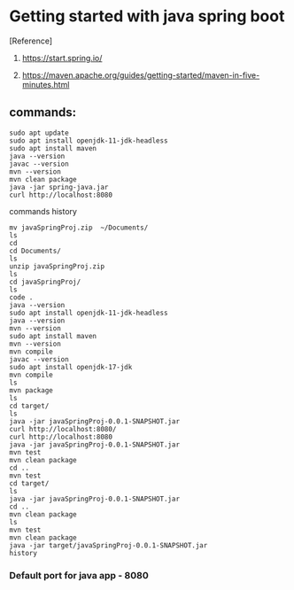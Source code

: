 # Getting started with java spring boot
[Reference]
1. <https://start.spring.io/>

2. <https://maven.apache.org/guides/getting-started/maven-in-five-minutes.html>

## commands:
```
sudo apt update
sudo apt install openjdk-11-jdk-headless
sudo apt install maven
java --version
javac --version
mvn --version
mvn clean package
java -jar spring-java.jar
curl http://localhost:8080
```
commands history
```
mv javaSpringProj.zip  ~/Documents/
ls
cd 
cd Documents/
ls
unzip javaSpringProj.zip 
ls
cd javaSpringProj/
ls
code .
java --version
sudo apt install openjdk-11-jdk-headless
java --version
mvn --version
sudo apt install maven
mvn --version
mvn compile
javac --version
sudo apt install openjdk-17-jdk
mvn compile
ls
mvn package
ls
cd target/
ls
java -jar javaSpringProj-0.0.1-SNAPSHOT.jar 
curl http://localhost:8080/
curl http://localhost:8080
java -jar javaSpringProj-0.0.1-SNAPSHOT.jar 
mvn test
mvn clean package
cd ..
mvn test
cd target/
ls
java -jar javaSpringProj-0.0.1-SNAPSHOT.jar 
cd ..
mvn clean package
ls
mvn test
mvn clean package
java -jar target/javaSpringProj-0.0.1-SNAPSHOT.jar 
history
```
### Default port for java app - 8080
